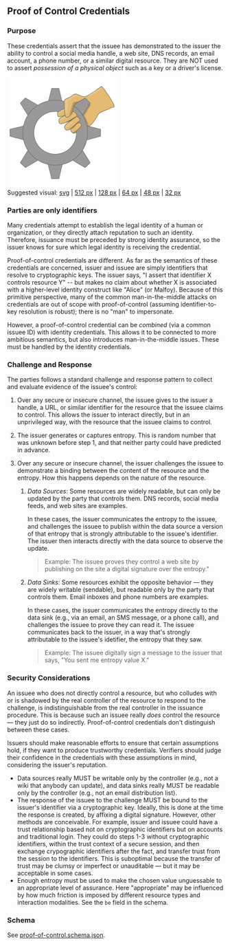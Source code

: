 ## Proof of Control Credentials

### Purpose

These credentials assert that the issuee has demonstrated to the issuer the ability to control a social media handle, a web site, DNS records, an email account, a phone number, or a similar digital resource. They are NOT used to assert *possession of a physical object* such as a key or a driver's license. 

![suggested proof-of-control visual](proof-of-control-256.png)<br>
Suggested visual: [svg](proof-of-control.svg) | [512 px](proof-of-control-512.png) | [128 px](proof-of-control-128.png) | [64 px](proof-of-control-64.png) | [48 px](proof-of-control-48.png) | [32 px](proof-of-control-32.png)

### Parties are only identifiers

Many credentials attempt to establish the legal identity of a human or organization, or they directly attach reputation to such an identity. Therefore, issuance must be preceded by strong identity assurance, so the issuer knows for sure which legal identity is receiving the credential.

Proof-of-control credentials are different. As far as the semantics of these credentials are concerned, issuer and issuee are simply identifiers that resolve to cryptographic keys. The issuer says, "I assert that identifier X controls resource Y" -- but makes no claim about whether X is associated with a higher-level identity construct like "Alice" (or Malfoy). Because of this primitive perspective, many of the common man-in-the-middle attacks on credentials are out of scope with proof-of-control (assuming identifier-to-key resolution is robust); there is no "man" to impersonate.

However, a proof-of-control credential can be *combined* (via a common issuee ID) with identity credentials. This allows it to be connected to more ambitious semantics, but also introduces man-in-the-middle issues. These must be handled by the identity credentials.

### Challenge and Response

The parties follows a standard challenge and response pattern to collect and evaluate evidence of the issuee's control:

1. Over any secure or insecure channel, the issuee gives to the issuer a handle, a URL, or similar identifier for the resource that the issuee claims to control. This allows the issuer to interact directly, but in an unprivileged way, with the resource that the issuee claims to control.

2. The issuer generates or captures entropy. This is random number that was unknown before step 1, and that neither party could have predicted in advance.

3. Over any secure or insecure channel, the issuer challenges the issuee to demonstrate a binding between the content of the resource and the entropy. How this happens depends on the nature of the resource.

    1. *Data Sources*: Some resources are widely readable, but can only be updated by the party that controls them. DNS records, social media feeds, and web sites are examples.
   
        In these cases, the issuer communicates the entropy to the issuee, and challenges the issuee to publish within the data source a version of that entropy that is strongly attributable to the issuee's identifier. The issuer then interacts directly with the data source to observe the update.

        >Example: The issuee proves they control a web site by publishing on the site a digital signature over the entropy."

   2. *Data Sinks*: Some resources exhibit the opposite behavior &mdash; they are widely writable (sendable), but readable only by the party that controls them. Email inboxes and phone numbers are examples.
   
        In these cases, the issuer communicates the entropy directly to the data sink (e.g., via an email, an SMS message, or a phone call), and challenges the issuee to prove they can read it. The issuee communicates back to the issuer, in a way that's strongly attributable to the issuee's idetifier, the entropy that they saw.

        >Example: The issuee digitally sign a message to the issuer that says, "You sent me entropy value X."

### Security Considerations

An issuee who does not directly control a resource, but who colludes with or is shadowed by the real controller of the resource to respond to the challenge, is indistinguishable from the real controller in the issuance procedure. This is because such an issuee really *does* control the resource &mdash; they just do so indirectly. Proof-of-control credentials don't distinguish between these cases.

Issuers should make reasonable efforts to ensure that certain assumptions hold, if they want to produce trustworthy credentials. Verifiers should judge their confidence in the credentials with these assumptions in mind, considering the issuer's reputation.

* Data sources really MUST be writable only by the controller (e.g., not a wiki that anybody can update), and data sinks really MUST be readable only by the controller (e.g., not an email distribution list).
* The response of the issuee to the challenge MUST be bound to the issuer's identifier via a cryptographic key. Ideally, this is done at the time the response is created, by affixing a digital signature. However, other methods are conceivable. For example, issuer and issuee could have a trust relationship based not on cryptographic identifiers but on accounts and traditional login. They could do steps 1-3 without cryptographic identifiers, within the trust context of a secure session, and then exchange crypographic identifiers after the fact, and transfer trust from the session to the identifiers. This is suboptimal because the transfer of trust may be clumsy or imperfect or unauditable &mdash; but it may be acceptable in some cases.
* Enough entropy must be used to make the chosen value unguessable to an appropriate level of assurance. Here "appropriate" may be influenced by how much friction is imposed by different resource types and interaction modalities. See the `be` field in the schema.

### Schema
See [proof-of-control.schema.json](proof-of-control.schema.json).
